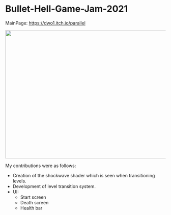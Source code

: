 # Bullet-Hell-Game-Jam-2021

MainPage: https://dwo1.itch.io/parallel

<img src="https://media.giphy.com/media/HnA4oNikbBaDc3czmz/giphy.gif" width="880" height="403" />

My contributions were as follows:
- Creation of the shockwave shader which is seen when transitioning levels.
- Development of level transition system.
- UI:
  - Start screen
  - Death screen
  - Health bar
